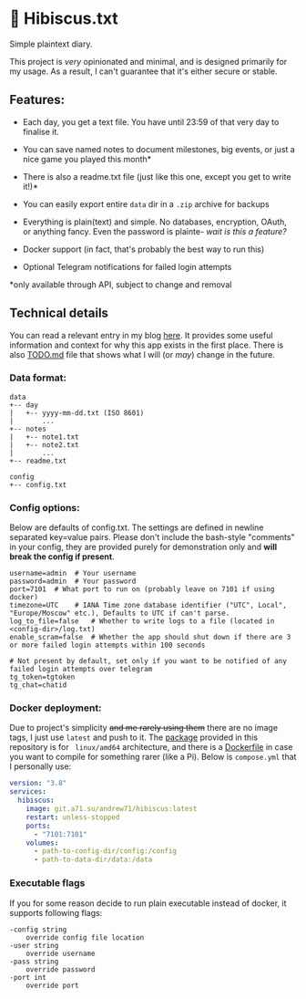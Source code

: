 # 🌺 Hibiscus.txt

Simple plaintext diary.

This project is *very* opinionated and minimal, and is designed primarily for my usage. 
As a result, I can't guarantee that it's either secure or stable.

## Features:
* Each day, you get a text file. You have until 23:59 of that very day to finalise it.
* You can save named notes to document milestones, big events, or just a nice game you played this month*
* There is also a readme.txt file (just like this one, except you get to write it!)*
* You can easily export entire `data` dir in a `.zip` archive for backups

* Everything is plain(text) and simple. No databases, encryption, OAuth, or anything fancy. Even the password is plainte- *wait is this a feature?*
* Docker support (in fact, that's probably the best way to run this)
* Optional Telegram notifications for failed login attempts

*only available through API, subject to change and removal

## Technical details
You can read a relevant entry in my blog [here](https://a71.su/notes/hibiscus/). 
It provides some useful information and context for why this app exists in the first place.
There is also [TODO.md](./TODO.md) file that shows what I will (or *may*) change in the future.

### Data format:
```
data
+-- day
|   +-- yyyy-mm-dd.txt (ISO 8601)
|       ...
+-- notes
|   +-- note1.txt
|   +-- note2.txt
|       ...
+-- readme.txt

config
+-- config.txt
```

### Config options:
Below are defaults of config.txt. The settings are defined in newline separated key=value pairs.
Please don't include the bash-style "comments" in your config, 
they are provided purely for demonstration only and **will break the config if present**.
```
username=admin  # Your username
password=admin  # Your password
port=7101  # What port to run on (probably leave on 7101 if using docker)
timezone=UTC    # IANA Time zone database identifier ("UTC", Local", "Europe/Moscow" etc.), Defaults to UTC if can't parse.
log_to_file=false   # Whether to write logs to a file (located in <config-dir>/log.txt)
enable_scram=false  # Whether the app should shut down if there are 3 or more failed login attempts within 100 seconds

# Not present by default, set only if you want to be notified of any failed login attempts over telegram
tg_token=tgtoken
tg_chat=chatid
```

### Docker deployment:
Due to project's simplicity ~~and me rarely using them~~ there are no image tags, I just use `latest` and push to it.
The [package](https://git.a71.su/Andrew71/hibiscus/packages) provided in this repository is for ` linux/amd64` architecture,
and there is a [Dockerfile](./Dockerfile) in case you want to compile for something rarer (like a Pi). Below is `compose.yml` that I personally use:
```yaml
version: "3.8"
services:
  hibiscus:
    image: git.a71.su/andrew71/hibiscus:latest
    restart: unless-stopped
    ports:
      - "7101:7101"
    volumes:
      - path-to-config-dir/config:/config
      - path-to-data-dir/data:/data
```

### Executable flags
If you for some reason decide to run plain executable instead of docker, it supports following flags:
```
-config string
    override config file location
-user string
    override username
-pass string
    override password
-port int
    override port
```